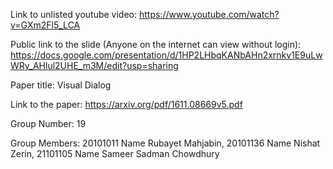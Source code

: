 Link to unlisted youtube video:
https://www.youtube.com/watch?v=GXm2Fl5_LCA

Public link to the slide (Anyone on the internet can view without login):
https://docs.google.com/presentation/d/1HP2LHbqKANbAHn2xrnkv1E9uLwWRy_AHlul2UHE_m3M/edit?usp=sharing


Paper title:
Visual Dialog

Link to the paper:
https://arxiv.org/pdf/1611.08669v5.pdf


Group Number:
19

Group Members:
20101011 Name Rubayet Mahjabin,
20101136 Name Nishat Zerin, 
21101105 Name Sameer Sadman Chowdhury 
